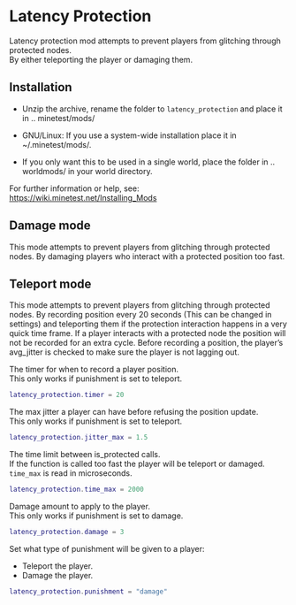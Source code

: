 # Latency Protection
Latency protection mod attempts to prevent players from glitching through protected nodes.    
By either teleporting the player or damaging them.

## Installation
- Unzip the archive, rename the folder to `latency_protection` and
place it in .. minetest/mods/

- GNU/Linux: If you use a system-wide installation place
    it in ~/.minetest/mods/.

- If you only want this to be used in a single world, place
    the folder in .. worldmods/ in your world directory.

For further information or help, see:   
https://wiki.minetest.net/Installing_Mods

## Damage mode
This mode attempts to prevent players from glitching through protected nodes. By damaging players who interact with a protected position too fast.

## Teleport mode
This mode attempts to prevent players from glitching through protected nodes. By recording position every 20 seconds (This can be changed in settings) and teleporting them if the protection interaction happens in a very quick time frame. If a player interacts with a protected node the position will not be recorded for an extra cycle. Before recording a position, the player’s avg_jitter is checked to make sure the player is not lagging out.

The timer for when to record a player position.   
This only works if punishment is set to teleport.

```lua
latency_protection.timer = 20
```

The max jitter a player can have before refusing the position update.    
This only works if punishment is set to teleport.
```lua
latency_protection.jitter_max = 1.5
```

The time limit between is_protected calls.    
If the function is called too fast the player will be teleport or damaged.    
`time_max` is read in microseconds.

```lua
latency_protection.time_max = 2000
```

Damage amount to apply to the player.   
This only works if punishment is set to damage.

```lua
latency_protection.damage = 3
```

Set what type of punishment will be given to a player:
- Teleport the player.
- Damage the player.

```lua
latency_protection.punishment = "damage"
```